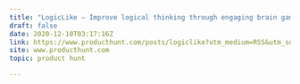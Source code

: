 ```yaml
---
title: "LogicLike — Improve logical thinking through engaging brain games"
draft: false
date: 2020-12-10T03:17:16Z
link: https://www.producthunt.com/posts/logiclike?utm_medium=RSS&utm_source=hune
site: www.producthunt.com
topic: product hunt  

---
```

